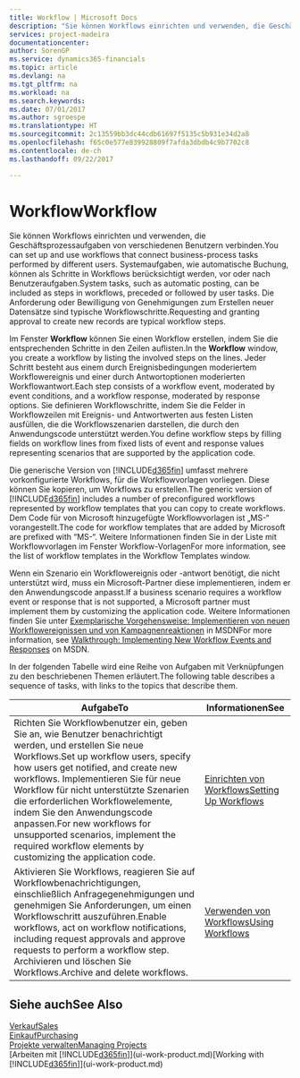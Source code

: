 ```yaml
---
title: Workflow | Microsoft Docs
description: "Sie können Workflows einrichten und verwenden, die Geschäftsprozessaufgaben von verschiedenen Benutzern verbinden. Systemaufgaben, wie automatische Buchung, können als Schritte in Workflows berücksichtigt werden, vor oder nach Benutzeraufgaben. Die Anforderung oder Bewilligung von Genehmigungen zum Erstellen neuer Datensätze sind typische Workflowschritte."
services: project-madeira
documentationcenter: 
author: SorenGP
ms.service: dynamics365-financials
ms.topic: article
ms.devlang: na
ms.tgt_pltfrm: na
ms.workload: na
ms.search.keywords: 
ms.date: 07/01/2017
ms.author: sgroespe
ms.translationtype: HT
ms.sourcegitcommit: 2c13559bb3dc44cdb61697f5135c5b931e34d2a8
ms.openlocfilehash: f65c0e577e839928809f7afda3dbdb4c9b7702c8
ms.contentlocale: de-ch
ms.lasthandoff: 09/22/2017

---
```

# <a name="workflow"></a><span data-ttu-id="176d9-105">Workflow</span><span class="sxs-lookup"><span data-stu-id="176d9-105">Workflow</span></span>
<span data-ttu-id="176d9-106">Sie können Workflows einrichten und verwenden, die Geschäftsprozessaufgaben von verschiedenen Benutzern verbinden.</span><span class="sxs-lookup"><span data-stu-id="176d9-106">You can set up and use workflows that connect business-process tasks performed by different users.</span></span> <span data-ttu-id="176d9-107">Systemaufgaben, wie automatische Buchung, können als Schritte in Workflows berücksichtigt werden, vor oder nach Benutzeraufgaben.</span><span class="sxs-lookup"><span data-stu-id="176d9-107">System tasks, such as automatic posting, can be included as steps in workflows, preceded or followed by user tasks.</span></span> <span data-ttu-id="176d9-108">Die Anforderung oder Bewilligung von Genehmigungen zum Erstellen neuer Datensätze sind typische Workflowschritte.</span><span class="sxs-lookup"><span data-stu-id="176d9-108">Requesting and granting approval to create new records are typical workflow steps.</span></span>  

 <span data-ttu-id="176d9-109">Im Fenster **Workflow** können Sie einen Workflow erstellen, indem Sie die entsprechenden Schritte in den Zeilen auflisten.</span><span class="sxs-lookup"><span data-stu-id="176d9-109">In the **Workflow** window, you create a workflow by listing the involved steps on the lines.</span></span> <span data-ttu-id="176d9-110">Jeder Schritt besteht aus einem durch Ereignisbedingungen moderiertem Workflowereignis und einer durch Antwortoptionen moderierten Workflowantwort.</span><span class="sxs-lookup"><span data-stu-id="176d9-110">Each step consists of a workflow event, moderated by event conditions, and a workflow response, moderated by response options.</span></span> <span data-ttu-id="176d9-111">Sie definieren Workflowschritte, indem Sie die Felder in Workflowzeilen mit Ereignis- und Antwortwerten aus festen Listen ausfüllen, die die Workflowszenarien darstellen, die durch den Anwendungscode unterstützt werden.</span><span class="sxs-lookup"><span data-stu-id="176d9-111">You define workflow steps by filling fields on workflow lines from fixed lists of event and response values representing scenarios that are supported by the application code.</span></span>  

 <span data-ttu-id="176d9-112">Die generische Version von [!INCLUDE[d365fin](includes/d365fin_md.md)] umfasst mehrere vorkonfigurierte Workflows, für die Workflowvorlagen vorliegen. Diese können Sie kopieren, um Workflows zu erstellen.</span><span class="sxs-lookup"><span data-stu-id="176d9-112">The generic version of [!INCLUDE[d365fin](includes/d365fin_md.md)] includes a number of preconfigured workflows represented by workflow templates that you can copy to create workflows.</span></span> <span data-ttu-id="176d9-113">Dem Code für von Microsoft hinzugefügte Workflowvorlagen ist „MS-“ vorangestellt.</span><span class="sxs-lookup"><span data-stu-id="176d9-113">The code for workflow templates that are added by Microsoft are prefixed with “MS-“.</span></span> <span data-ttu-id="176d9-114">Weitere Informationen finden Sie in der Liste mit Workflowvorlagen im Fenster Workflow-Vorlagen</span><span class="sxs-lookup"><span data-stu-id="176d9-114">For more information, see the list of workflow templates in the Workflow Templates window.</span></span>  

 <span data-ttu-id="176d9-115">Wenn ein Szenario ein Workflowereignis oder -antwort benötigt, die nicht unterstützt wird, muss ein Microsoft-Partner diese implementieren, indem er den Anwendungscode anpasst.</span><span class="sxs-lookup"><span data-stu-id="176d9-115">If a business scenario requires a workflow event or response that is not supported, a Microsoft partner must implement them by customizing the application code.</span></span> <span data-ttu-id="176d9-116">Weitere Informationen finden Sie unter [Exemplarische Vorgehensweise: Implementieren von neuen Workflowereignissen und von Kampagnenreaktionen](https://msdn.microsoft.com/en-us/library/mt574349.aspx) in MSDN</span><span class="sxs-lookup"><span data-stu-id="176d9-116">For more information, see [Walkthrough: Implementing New Workflow Events and Responses](https://msdn.microsoft.com/en-us/library/mt574349.aspx) on MSDN.</span></span>  

 <span data-ttu-id="176d9-117">In der folgenden Tabelle wird eine Reihe von Aufgaben mit Verknüpfungen zu den beschriebenen Themen erläutert.</span><span class="sxs-lookup"><span data-stu-id="176d9-117">The following table describes a sequence of tasks, with links to the topics that describe them.</span></span>  

|<span data-ttu-id="176d9-118">**Aufgabe**</span><span class="sxs-lookup"><span data-stu-id="176d9-118">**To**</span></span>|<span data-ttu-id="176d9-119">**Informationen**</span><span class="sxs-lookup"><span data-stu-id="176d9-119">**See**</span></span>|  
|------------|-------------|  
|<span data-ttu-id="176d9-120">Richten Sie Workflowbenutzer ein, geben Sie an, wie Benutzer benachrichtigt werden, und erstellen Sie neue Workflows.</span><span class="sxs-lookup"><span data-stu-id="176d9-120">Set up workflow users, specify how users get notified, and create new workflows.</span></span> <span data-ttu-id="176d9-121">Implementieren Sie für neue Workflow für nicht unterstützte Szenarien die erforderlichen Workflowelemente, indem Sie den Anwendungscode anpassen.</span><span class="sxs-lookup"><span data-stu-id="176d9-121">For new workflows for unsupported scenarios, implement the required workflow elements by customizing the application code.</span></span>|[<span data-ttu-id="176d9-122">Einrichten von Workflows</span><span class="sxs-lookup"><span data-stu-id="176d9-122">Setting Up Workflows</span></span>](across-set-up-workflows.md)|  
|<span data-ttu-id="176d9-123">Aktivieren Sie Workflows, reagieren Sie auf Workflowbenachrichtigungen, einschließlich Anfragegenehmigungen und genehmigen Sie Anforderungen, um einen Workflowschritt auszuführen.</span><span class="sxs-lookup"><span data-stu-id="176d9-123">Enable workflows, act on workflow notifications, including request approvals and approve requests to perform a workflow step.</span></span> <span data-ttu-id="176d9-124">Archivieren und löschen Sie Workflows.</span><span class="sxs-lookup"><span data-stu-id="176d9-124">Archive and delete workflows.</span></span>|[<span data-ttu-id="176d9-125">Verwenden von Workflows</span><span class="sxs-lookup"><span data-stu-id="176d9-125">Using Workflows</span></span>](across-use-workflows.md)|  

## <a name="see-also"></a><span data-ttu-id="176d9-126">Siehe auch</span><span class="sxs-lookup"><span data-stu-id="176d9-126">See Also</span></span>  
[<span data-ttu-id="176d9-127">Verkauf</span><span class="sxs-lookup"><span data-stu-id="176d9-127">Sales</span></span>](sales-manage-sales.md)  
[<span data-ttu-id="176d9-128">Einkauf</span><span class="sxs-lookup"><span data-stu-id="176d9-128">Purchasing</span></span>](purchasing-manage-purchasing.md)  
[<span data-ttu-id="176d9-129">Projekte verwalten</span><span class="sxs-lookup"><span data-stu-id="176d9-129">Managing Projects</span></span>](projects-manage-projects.md)  
<span data-ttu-id="176d9-130">[Arbeiten mit [!INCLUDE[d365fin](includes/d365fin_md.md)]](ui-work-product.md)</span><span class="sxs-lookup"><span data-stu-id="176d9-130">[Working with [!INCLUDE[d365fin](includes/d365fin_md.md)]](ui-work-product.md)</span></span>

